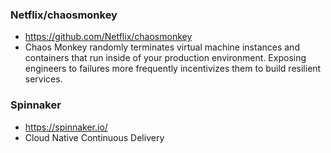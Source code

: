 ### Netflix/chaosmonkey

- https://github.com/Netflix/chaosmonkey
- Chaos Monkey randomly terminates virtual machine instances and containers that run inside of your production environment. Exposing engineers to failures more frequently incentivizes them to build resilient services.

### Spinnaker

- https://spinnaker.io/
- Cloud Native Continuous Delivery


